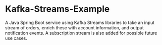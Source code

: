 # Kafka-Streams-Example

A Java Spring Boot service using Kafka Streams libraries to take an input stream of orders, enrich these with account information, and output notification events. A subscription stream is also added for possible future use cases.
